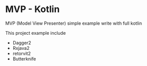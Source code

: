 # MVP - Kotlin
MVP (Model View Presenter) simple example write with full kotlin

This project example include
- Dagger2
- Rxjava2
- retorvit2
- Butterknife 
